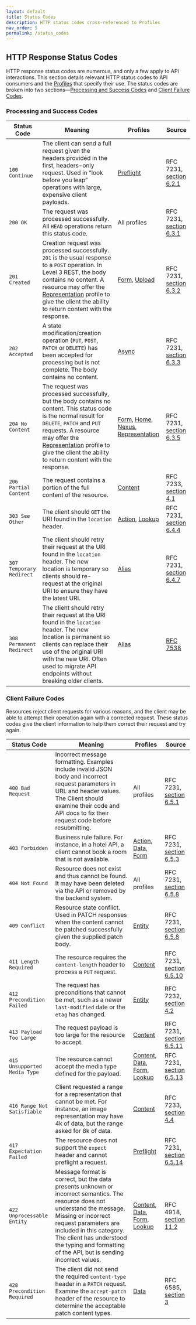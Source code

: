 ```yaml
---
layout: default
title: Status Codes
description: HTTP status codes cross-referenced to Profiles
nav_order: 5
permalink: /status_codes
---
```

## HTTP Response Status Codes

HTTP response status codes are numerous, and only a few apply to API interactions. This section details relevant HTTP status codes to API consumers and the [Profiles](profiles/profiles.md) that specify their use. The status codes are broken into two sections—[Processing and Success Codes](#processing-and-success-codes) and [Client Failure Codes](#client-failure-codes).

### Processing and Success Codes

| Status Code              | Meaning                                                                                                                                                                                                                                                                                                     | Profiles                                                                                                                     | Source                                                                       |
|--------------------------|-------------------------------------------------------------------------------------------------------------------------------------------------------------------------------------------------------------------------------------------------------------------------------------------------------------|------------------------------------------------------------------------------------------------------------------------------|------------------------------------------------------------------------------|
| `100 Continue`           | The client can send a full request given the headers provided in the first, headers-only request. Used in “look before you leap” operations with large, expensive client payloads.                                                                                                                          | [Preflight](profiles/preflight.md)                                                                                           | RFC 7231, [section 6.2.1](https://tools.ietf.org/html/rfc7231#section-6.2.1) |
| `200 OK`                 | The request was processed successfully. All `HEAD` operations return this status code.                                                                                                                                                                                                                      | All profiles                                                                                                                 | RFC 7231, [section 6.3.1](https://tools.ietf.org/html/rfc7231#section-6.3.1) |
| `201 Created`            | Creation request was processed successfully. `201` is the usual response to a `POST` operation. In Level 3 REST, the body contains no content. A resource may offer the [Representation](profiles/representation.md) profile to give the client the ability to return content with the response.            | [Form](profiles/form.md), [Upload](profiles/upload.md)                                                                       | RFC 7231, [section 6.3.2](https://tools.ietf.org/html/rfc7231#section-6.3.2) |
| `202 Accepted`           | A state modification/creation operation (`PUT`, `POST`, `PATCH` or `DELETE`) has been accepted for processing but is not complete. The body contains no content.                                                                                                                                            | [Async](profiles/async.md)                                                                                                   | RFC 7231, [section 6.3.3](https://tools.ietf.org/html/rfc7231#section-6.3.3) |
| `204 No Content`         | The request was processed successfully, but the body contains no content. This status code is the normal result for `DELETE`, `PATCH` and `PUT` requests. A resource may offer the [Representation](profiles/representation.md) profile to give the client the ability to return content with the response. | [Form](profiles/form.md), [Home](profiles/home.md), [Nexus](profiles/nexus.md), [Representation](profiles/representation.md) | RFC 7231, [section 6.3.5](https://tools.ietf.org/html/rfc7231#section-6.3.5) |
| `206 Partial Content`    | The request contains a portion of the full content of the resource.                                                                                                                                                                                                                                         | [Content](profiles/content.md)                                                                                               | RFC 7233, [section 4.1](https://tools.ietf.org/html/rfc7233#section-4.1)     |
| `303 See Other`          | The client should `GET` the URI found in the `location` header.                                                                                                                                                                                                                                             | [Action](profiles/action.md), [Lookup](profiles/lookup.md)                                                                   | RFC 7231, [section 6.4.4](https://tools.ietf.org/html/rfc7231#section-6.4.4) |
| `307 Temporary Redirect` | The client should retry their request at the URI found in the `location` header. The new location is temporary so clients should re-request at the original URI to ensure they have the latest URI.                                                                                                         | [Alias](profiles/alias.md)                                                                                                   | RFC 7231, [section 6.4.7](https://tools.ietf.org/html/rfc7231#section-6.4.7) |
| `308 Permanent Redirect` | The client should retry their request at the URI found in the `location` header. The new location is permanent so clients can replace their use of the original URI with the new URI. Often used to migrate API endpoints without breaking older clients.                                                   | [Alias](profiles/alias.md)                                                                                                   | [RFC 7538](https://tools.ietf.org/html/rfc7538)                              |

### Client Failure Codes

Resources reject client requests for various reasons, and the client may be able to attempt their operation again with a corrected request. These status codes give the client information to help them correct their request and try again.

| Status Code                  | Meaning                                                                                                                                                                                                                                                                                                | Profiles                                                                                                         | Source                                                                         |
|------------------------------|--------------------------------------------------------------------------------------------------------------------------------------------------------------------------------------------------------------------------------------------------------------------------------------------------------|------------------------------------------------------------------------------------------------------------------|--------------------------------------------------------------------------------|
| `400 Bad Request`            | Incorrect message formatting. Examples include invalid JSON body and incorrect request parameters in URL and header values. The Client should examine their code and API docs to fix their request code before resubmitting.                                                                           | All profiles                                                                                                     | RFC 7231, [section 6.5.1](https://tools.ietf.org/html/rfc7231#section-6.5.1)   |
| `403 Forbidden`              | Business rule failure. For instance, in a hotel API, a client cannot book a room that is not available.                                                                                                                                                                                                | [Action](profiles/action.md), [Data](profiles/data.md), [Form](profiles/form.md)                                 | RFC 7231, [section 6.5.3](https://tools.ietf.org/html/rfc7231#section-6.5.3)   |
| `404 Not Found`              | Resource does not exist and thus cannot be found. It may have been deleted via the API or removed by the backend system.                                                                                                                                                                               | All profiles                                                                                                     | RFC 7231, [section 6.5.8](https://tools.ietf.org/html/rfc7231#section-6.5.8)   |
| `409 Conflict`               | Resource state conflict. Used in PATCH responses when the content cannot be patched successfully given the supplied patch body.                                                                                                                                                                        | [Entity](profiles/entity.md)                                                                                     | RFC 7231, [section 6.5.8](https://tools.ietf.org/html/rfc7231#section-6.5.8)   |
| `411 Length Required`        | The resource requires the `content-length` header to process a `PUT` request.                                                                                                                                                                                                                          | [Content](profiles/content.md)                                                                                   | RFC 7231, [section 6.5.10](https://tools.ietf.org/html/rfc7231#section-6.5.10) |
| `412 Precondition Failed`    | The request has preconditions that cannot be met, such as a newer `last-modified` date or the `etag` has changed.                                                                                                                                                                                      | [Entity](profiles/entity.md)                                                                                     | RFC 7232, [section 4.2](https://tools.ietf.org/html/rfc7232#section-4.2)       |
| `413 Payload Too Large`      | The request payload is too large for the resource to accept.                                                                                                                                                                                                                                           | [Content](profiles/content.md)                                                                                   | RFC 7231, [section 6.5.11](https://tools.ietf.org/html/rfc7231#section-6.5.11) |
| `415 Unsupported Media Type` | The resource cannot accept the media type defined for the payload.                                                                                                                                                                                                                                     | [Content](profiles/content.md), [Data](profiles/data.md), [Form](profiles/form.md), [Lookup](profiles/lookup.md) | RFC 7231, [section 6.5.13](https://tools.ietf.org/html/rfc7231#section-6.5.13) |
| `416 Range Not Satisfiable`  | Client requested a range for a representation that cannot be met. For instance, an image representation may have 4k of data, but the range asked for 8k of data.                                                                                                                                       | [Content](profiles/content.md)                                                                                   | RFC 7233, [section 4.4](https://tools.ietf.org/html/rfc7233#section-4.4)       |
| `417 Expectation Failed`     | The resource does not support the `expect` header and cannot preflight a request.                                                                                                                                                                                                                      | [Preflight](profiles/preflight.md)                                                                               | RFC 7231, [section 6.5.14](https://tools.ietf.org/html/rfc7231#section-6.5.14) |
| `422 Unprocessable Entity`   | Message format is correct, but the data presents unknown or incorrect semantics. The resource does not understand the message. Missing or incorrect request parameters are included in this category. The client has understood the typing and formatting of the API, but is sending incorrect values. | [Content](profiles/content.md), [Data](profiles/data.md), [Form](profiles/form.md), [Lookup](profiles/lookup.md) | RFC 4918, [section 11.2](https://tools.ietf.org/html/rfc4918#section-11.2)     |
| `428 Precondition Required`  | The client did not send the required `content-type` header in a `PATCH` request. Examine the `accept-patch` header of the resource to determine the acceptable patch content types.                                                                                                                    | [Data](profiles/data.md)                                                                                         | RFC 6585, [section 3](https://tools.ietf.org/html/rfc6585#section-3)           |

